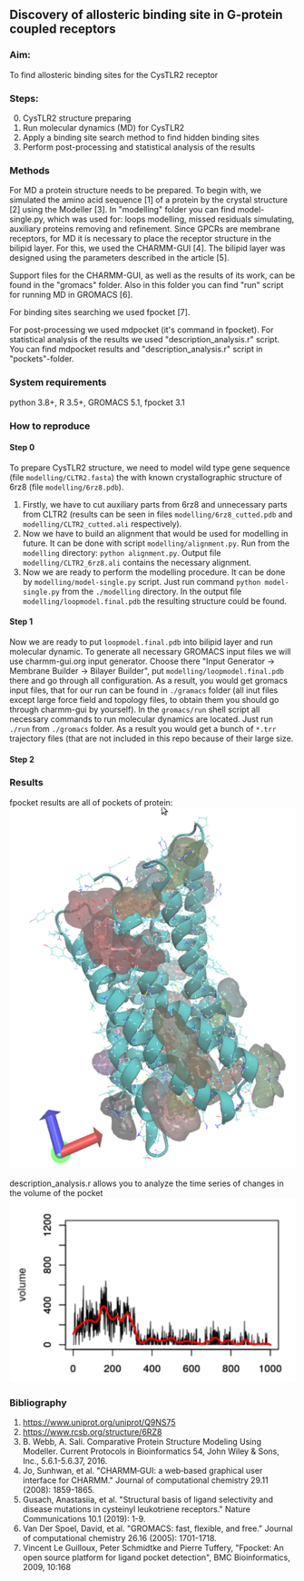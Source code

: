 ## Discovery of allosteric binding site in G-protein coupled receptors

### Aim: 
To find allosteric binding sites for the CysTLR2 receptor
### Steps:
0. CysTLR2 structure preparing
1. Run molecular dynamics (MD) for CysTLR2 
2. Apply a binding site search method to find hidden binding sites
3. Perform post-processing and statistical analysis of the results

### Methods
For MD a protein structure needs to be prepared. To begin with, we simulated the amino acid sequence [1] of a protein by the crystal structure [2] using the Modeller [3]. 
In "modelling" folder you can find model-single.py, which was used for: loops modelling, missed residuals simulating, auxiliary proteins removing and refinement.
Since GPCRs are membrane receptors, for MD it is necessary to place the receptor structure in the bilipid layer. For this, we used the CHARMM-GUI [4]. The bilipid layer was designed using the parameters described in the article [5]. 

Support files for the CHARMM-GUI, as well as the results of its work, can be found in the "gromacs" folder. Also in this folder you can find "run" script for running MD in GROMACS [6].

For binding sites searching we used fpocket [7]. 

For post-processing we used mdpocket (it's command in fpocket). For statistical analysis of the results we used "description_analysis.r" script. You can find mdpocket results and "description_analysis.r" script in "pockets"-folder.

### System requirements
python 3.8+, R 3.5+, GROMACS 5.1, fpocket 3.1

### How to reproduce

#### Step 0

To prepare CysTLR2 structure, we need to model wild type gene sequence (file `modelling/CLTR2.fasta`) the with known crystallographic structure of 6rz8 (file `modelling/6rz8.pdb`). 
1. Firstly, we have to cut auxiliary parts from 6rz8 and unnecessary parts from CLTR2 (results can be seen in files `modelling/6rz8_cutted.pdb` and `modelling/CLTR2_cutted.ali` respectively).
2. Now we have to build an alignment that would be used for modelling in future. It can be done with script `modelling/alignment.py`. Run from the `modelling` directory: ```python alignment.py```. Output file `modelling/CLTR2_6rz8.ali` contains the necessary alignment.
3. Now we are ready to perform the modelling procedure. It can be done by `modelling/model-single.py` script. Just run command ```python model-single.py``` from the `./modelling` directory. In the output file `modelling/loopmodel.final.pdb` the resulting structure could be found.

#### Step 1

Now we are ready to put `loopmodel.final.pdb` into bilipid layer and run molecular dynamic. To generate all necessary GROMACS input files we will use charmm-gui.org input generator. Choose there "Input Generator -> Membrane Builder -> Bilayer Builder", put `modelling/loopmodel.final.pdb` there and go through all configuration. As a result, you would get gromacs input files, that for our run can be found in `./gramacs` folder (all inut files except large force field and topology files, to obtain them you should go through charmm-gui by yourself). In the `gromacs/run` shell script all necessary commands to run molecular dynamics are located. Just run `./run` from `./gromacs` folder. As a result you would get a bunch of `*.trr` trajectory files (that are not included in this repo because of their large size.

#### Step 2

### Results

fpocket results are all of pockets of protein:
![fpocket result](all_pockets.png)

description_analysis.r allows you to analyze the time series of changes in the volume of the pocket
![description_analysis.r](stat_analysis.png)

### Bibliography
1. https://www.uniprot.org/uniprot/Q9NS75
2. https://www.rcsb.org/structure/6RZ8
3. B. Webb, A. Sali. Comparative Protein Structure Modeling Using Modeller. Current Protocols in Bioinformatics 54, John Wiley & Sons, Inc., 5.6.1-5.6.37, 2016.
4. Jo, Sunhwan, et al. "CHARMM‐GUI: a web‐based graphical user interface for CHARMM." Journal of computational chemistry 29.11 (2008): 1859-1865.
5. Gusach, Anastasiia, et al. "Structural basis of ligand selectivity and disease mutations in cysteinyl leukotriene receptors." Nature Communications 10.1 (2019): 1-9.
6. Van Der Spoel, David, et al. "GROMACS: fast, flexible, and free." Journal of computational chemistry 26.16 (2005): 1701-1718.
7. Vincent Le Guilloux, Peter Schmidtke and Pierre Tuffery, "Fpocket: An open source platform for ligand pocket detection", BMC Bioinformatics, 2009, 10:168


